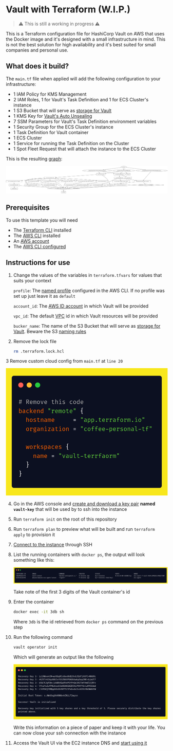 # Vault with Terraform (W.I.P.)

> :warning: This is still a working in progress :warning:

This is a Terraform configuration file for HashiCorp Vault on AWS that uses the Docker image and it's designed with a small infrastructure in mind. This is not the best solution for high availability and it's best suited for small companies and personal use.

## What does it build?

The `main.tf` file when applied will add the following configuration to your infrastructure:

* 1 IAM Policy for KMS Management
* 2 IAM Roles, 1 for Vault's Task Definition and 1 for ECS Cluster's instance
* 1 S3 Bucket that will serve as [storage for Vault](https://www.vaultproject.io/docs/configuration/storage/s3)
* 1 KMS Key for [Vault's Auto Unsealing](https://www.vaultproject.io/docs/concepts/seal#auto-unseal)
* 7 SSM Parameters for Vault's Task Definition environment variables
* 1 Security Group for the ECS Cluster's instance
* 1 Task Definition for Vault container
* 1 ECS Cluster
* 1 Service for running the Task Definition on the Cluster
* 1 Spot Fleet Request that will attach the instance to the ECS Cluster
<!-- * 1 Target group to be [attached to a Load Balancer Listener's rule](https://docs.aws.amazon.com/elasticloadbalancing/latest/application/load-balancer-listeners.html) (manually) -->

This is the resulting [graph](https://www.terraform.io/docs/internals/graph.html):

![Vault infrastructure graph generated by Terraform](./images/graph.svg)

## Prerequisites

To use this template you will need

* The [Terraform CLI](https://learn.hashicorp.com/tutorials/terraform/install-cli) installed
* The [AWS CLI](https://docs.aws.amazon.com/cli/latest/userguide/install-cliv2.html) installed
* An [AWS account](https://aws.amazon.com/free/)
* The [AWS CLI configured](https://docs.aws.amazon.com/cli/latest/userguide/cli-chap-configure.html)

## Instructions for use

1. Change the values of the variables in `terraform.tfvars` for values that suits your context

    `profile`: The [named profile](https://docs.aws.amazon.com/cli/latest/userguide/cli-configure-profiles.html) configured in the AWS CLI. If no profile was set up just leave it as `default`

    `account_id`: The [AWS ID account](https://docs.aws.amazon.com/IAM/latest/UserGuide/console_account-alias.html#FindingYourAWSId) in which Vault will be provided

    `vpc_id`: The default [VPC](https://docs.aws.amazon.com/vpc/latest/userguide/what-is-amazon-vpc.html) id in which Vault resources will be provided

    `bucker_name`: The name of the S3 Bucket that will serve as [storage for Vault](https://www.vaultproject.io/docs/configuration/storage/s3). Beware the S3 [naming rules](https://docs.aws.amazon.com/AmazonS3/latest/userguide/bucketnamingrules.html)

2. Remove the lock file

    ```sh
    rm .terraform.lock.hcl
    ```

3 Remove custom cloud config from `main.tf` at `line 20`

  ![Code to be removed](./images/code-to-remove.png)

4. Go in the AWS console and [create and download a key pair](https://docs.aws.amazon.com/AWSEC2/latest/UserGuide/ec2-key-pairs.html#having-ec2-create-your-key-pair) **named `vault-key`** that will be used by to ssh into the instance

5. Run `terraform init` on the root of this repository

6. Run `terraform plan` to preview what will be built and run `terraform apply` to provision it

7. [Connect to the instance](https://docs.aws.amazon.com/AWSEC2/latest/UserGuide/AccessingInstancesLinux.html) through SSH

8. List the running containers with `docker ps`, the output will look something like this:

    ![docker ps command example output](./images/docker-ps.png)

    Take note of the first 3 digits of the Vault container's id

9. Enter the container

    ```sh
    docker exec -it 3db sh
    ```

    Where `3db` is the id retrieved from `docker ps` command on the previous step

10. Run the following command

    ```sh
    vault operator init
    ```

    Which will generate an output like the following

    ![Vault init command example output](./images/vault-init-example-output.png)

    Write this information on a piece of paper and keep it with your life. You can now close your ssh connection with the instance

11. Access the Vault UI via the EC2 instance DNS and [start using it](https://learn.hashicorp.com/collections/vault/getting-started-ui)
